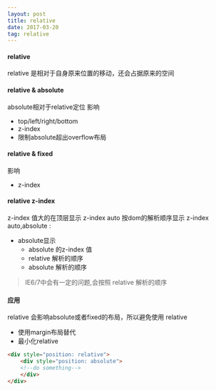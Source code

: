 ```yaml
---
layout: post
title: relative
date: 2017-03-20
tag: relative 
---
```



#### relative
relative 是相对于自身原来位置的移动，还会占据原来的空间

#### relative & absolute
 
 absolute相对于relative定位
影响
- top/left/right/bottom
- z-index
- 限制absolute超出overflow布局

#### relative & fixed
影响
- z-index
 
#### relative  z-index
 
 z-index 值大的在顶层显示
 z-index auto 按dom的解析顺序显示
 z-index auto,absolute :
 - absolute显示
    - absolute 的z-index 值
    - relative 解析的顺序
    - absolute 解析的顺序

> IE6/7中会有一定的问题,会按照 relative 解析的顺序
 

#### 应用

relative 会影响absolute或者fixed的布局，所以避免使用 relative

- 使用margin布局替代
- 最小化relative
```html
<div style="position: relative">
    <div style="position: absolute">
    <!--do something-->
    </div>
</div>
```
